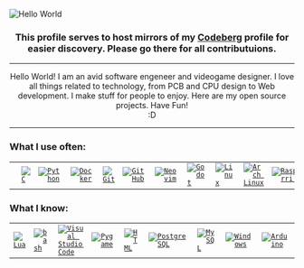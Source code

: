 ![Hello World](https://readme-typing-svg.demolab.com/?lines=print(%22Hello+World!%22);Console.WriteLine(%22Hello+World!%22);printf(%22Hello+World!%22);std::cout+%22Hello+World!%22+<<+std.endl;console.log(%22Hello+World!%22);echo+%22Hello+World!%22;print+%22Hello+World!%22;println!(%22Hello+World!%22);DISPLAY+%22Hello+World!%22;printIn(%22Hello+World!%22);fmt.Println("Hello+World!");io.println("Hello+World!");System.print("Hello+World!");echo("Hello+World!");fmt.printf("Hello+World!"))
### <div align="center">This profile serves to host mirrors of my [Codeberg](https://codeberg.org/JTech-Labs) profile for easier discovery. Please go there for all contributuions.</div>

---
<div align="center">Hello World! I am an avid software engeneer and videogame designer. I love all things related to technology, from PCB and CPU design to Web development. I make stuff for people to enjoy. Here are my open source projects. Have Fun!</div>
<div align="center">:D</div>

---
### What I use often:
<div align="center">
	<table>
		<tr>
			<td><a href="https://raylib.com"><code><img width="50" src="https://github.com/raysan5/raysan5/raw/main/images/logo_raylib.png" alt="Raylib" title="Raylib"/></code></a></td>
			<td><a href="https://en.wikipedia.org/wiki/C_(programming_language)"><code><img width="50" src="https://user-images.githubusercontent.com/25181517/192106070-46255bcf-65e6-4c6b-a296-bf8d0d8fb2a7.png" alt="C" title="C"/></code></a></td>
			<td><a href="https://python.org"><code><img width="50" src="https://user-images.githubusercontent.com/25181517/183423507-c056a6f9-1ba8-4312-a350-19bcbc5a8697.png" alt="Python" title="Python"/></code></a></td>
			<td><a href="https://docker.com"><code><img width="50" src="https://user-images.githubusercontent.com/25181517/117207330-263ba280-adf4-11eb-9b97-0ac5b40bc3be.png" alt="Docker" title="Docker"/></code></a></td>
			<td><a href="https://github.com/git/git"><code><img width="50" src="https://user-images.githubusercontent.com/25181517/192108372-f71d70ac-7ae6-4c0d-8395-51d8870c2ef0.png" alt="Git" title="Git"/></code></a></td>
			<td><a href="https://github.com"><code><img width="50" src="https://user-images.githubusercontent.com/25181517/192108374-8da61ba1-99ec-41d7-80b8-fb2f7c0a4948.png" alt="GitHub" title="GitHub"/></code></a></td>
			<td><a href="https://neovim.io"><code><img width="50" src="https://github-production-user-asset-6210df.s3.amazonaws.com/136815194/258326081-b113a23c-5c04-45aa-819c-bd04e8ac2a37.png" alt="Neovim" title="Neovim"/></code></a></td>
			<td><a href="https://godotengine.org"><code><img width="50" src="https://user-images.githubusercontent.com/25181517/193427942-3abc320a-1c9e-4316-bac0-cb8b280b669f.png" alt="Godot" title="Godot"/></code></a></td>
			<td><a href="https://github.com/torvalds/linux"><code><img width="50" src="https://github.com/marwin1991/profile-technology-icons/assets/76662862/2481dc48-be6b-4ebb-9e8c-3b957efe69fa" alt="Linux" title="Linux"/></code></a></td>
			<td><a href="https://archlinux.org"><code><img width="50" src="https://user-images.githubusercontent.com/25181517/186884156-e63da389-f3e1-4dca-a6c1-d76e886ba22a.png" alt="Arch Linux" title="Arch Linux"/></code></a></td>
			<td><a href="https://raspberrypi.com"><code><img width="50" src="https://github.com/user-attachments/assets/63d6cb39-63c6-44fc-bbb1-2adcb8458a32" alt="Raspberri Pi" title="Raspberri Pi"/></code></a></td>
		</tr>
	</table>
</div>

### What I know:
<div align="center">
	<table>
		<tr>
			<td><a href="https://lua.org"><code><img width="50" src="https://github.com/Ramonmelod/profile-technology-icons/assets/139141993/89970707-fd3d-46e9-897e-7e51ba07ba4c" alt="Lua" title="Lua"/></code></a></td>
			<td><a href="https://www.gnu.org/software/bash/"><code><img width="50" src="https://user-images.githubusercontent.com/25181517/192158606-7c2ef6bd-6e04-47cf-b5bc-da2797cb5bda.png" alt="bash" title="bash"/></code></a></td>
			<td><a href="https://vscodium.com"><code><img width="50" src="https://user-images.githubusercontent.com/25181517/192108891-d86b6220-e232-423a-bf5f-90903e6887c3.png" alt="Visual Studio Code" title="Visual Studio Code"/></code></a></td>
			<td><a href="https://pygame-zero.readthedocs.io/"><code><img width="50" src="https://github.com/marwin1991/profile-technology-icons/assets/76012086/cbaed680-d3a4-4693-9de6-23cdf5345928" alt="Pygame" title="Pygame"/></code></a></td>
			<td><a href="https://en.wikipedia.org/wiki/HTML"><code><img width="50" src="https://user-images.githubusercontent.com/25181517/192158954-f88b5814-d510-4564-b285-dff7d6400dad.png" alt="HTML" title="HTML"/></code></a></td>
			<td><a href="https://www.postgresql.org/"><code><img width="50" src="https://user-images.githubusercontent.com/25181517/117208740-bfb78400-adf5-11eb-97bb-09072b6bedfc.png" alt="PostgreSQL" title="PostgreSQL"/></code></a></td>
			<td><a href="https://www.mysql.com/"><code><img width="50" src="https://user-images.githubusercontent.com/25181517/183896128-ec99105a-ec1a-4d85-b08b-1aa1620b2046.png" alt="MySQL" title="MySQL"/></code></a></td>
			<td><a href="https://www.microsoft.com/en-gb/windows"><code><img width="50" src="https://user-images.githubusercontent.com/25181517/186884150-05e9ff6d-340e-4802-9533-2c3f02363ee3.png" alt="Windows" title="Windows"/></code></a></td>
			<td><a href="https://arduino.cc"><code><img width="50" src="https://github.com/marwin1991/profile-technology-icons/assets/136815194/a57a85ba-e2dd-4036-85b6-7e1532391627" alt="Arduino" title="Arduino"/></code></a></td>
		</tr>
	</table>
</div>
